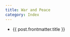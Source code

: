 ```yaml
---
title: War and Peace
category: Index
---
```


<script lang="ts" setup>
import { data } from '../posts.data.ts'

const posts = data.filter(post => post.frontmatter.category ===  'War and Peace')
</script>

<ul>
  <li v-for="post of posts">
      <a :href="post.url">{{ post.frontmatter.title }}</a>
  </li>
</ul>
